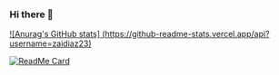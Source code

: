 ### Hi there 👋

<!--
**zaidiaz23/zaidiaz23** is a ✨ _special_ ✨ repository because its `README.md` (this file) appears on your GitHub profile.

Here are some ideas to get you started:

- 🔭 I’m currently working on ...
- 🌱 I’m currently learning ...
- 👯 I’m looking to collaborate on ...
- 🤔 I’m looking for help with ...
- 💬 Ask me about ...
- 📫 How to reach me: ...
- 😄 Pronouns: ...
- ⚡ Fun fact: ...
-->

[![Anurag's GitHub stats] (https://github-readme-stats.vercel.app/api?username=zaidiaz23)](https://github.com/zaidiaz23/github-readme-stats)

[![ReadMe Card](https://github-readme-stats.vercel.app/api/pin/?username=<username>&repo=<repository_name>)](https://github.com/<username>/<repository_name>)
